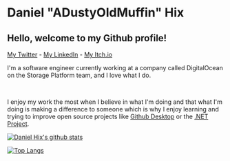 # Daniel "ADustyOldMuffin" Hix

## Hello, welcome to my Github profile!

[My Twitter](https://twitter.com/ADustyOldMuffin) - [My LinkedIn](https://www.linkedin.com/in/daniel-h-10697587/) - [My Itch.io](https://adustyoldmuffin.itch.io/)

I'm a software engineer currently working at a company called DigitalOcean on the Storage Platform team, and I love what I do.

<br />

I enjoy my work the most when I believe in what I'm doing and that what I'm doing is making a difference to someone which is why I enjoy learning and trying to improve open source projects like [Github Desktop](https://github.com/desktop/desktop) or the [.NET Project](https://github.com/dotnet?type=source).

[![Daniel Hix's github stats](https://github-readme-stats.vercel.app/api?username=adustyoldmuffin)](https://github.com/anuraghazra/github-readme-stats)

[![Top Langs](https://github-readme-stats.vercel.app/api/top-langs/?username=adustyoldmuffin)](https://github.com/adustyoldmuffin/github-readme-stats)
